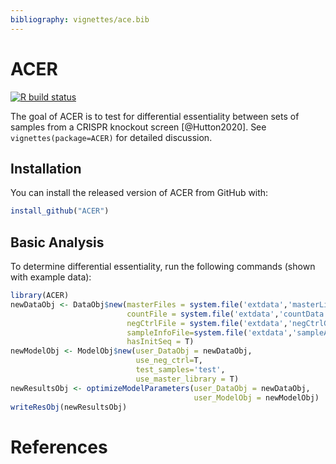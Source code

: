 ```yaml
---
bibliography: vignettes/ace.bib
---
```


# ACER

<!-- badges: start -->
[![R build status](https://github.com/CshlSiepelLab/ACE/workflows/R-CMD-check/badge.svg)](https://github.com/CshlSiepelLab/ACE/actions)
<!-- badges: end -->

The goal of ACER is to test for differential essentiality
between sets of samples from a CRISPR knockout screen [@Hutton2020].  See
`vignettes(package=ACER)` for detailed discussion.

## Installation

You can install the released version of ACER from GitHub with:

``` r
install_github("ACER")
```

## Basic Analysis

To determine differential essentiality, run the following commands (shown with example data):

``` r
library(ACER)
newDataObj <- DataObj$new(masterFiles = system.file('extdata','masterLibraryCounts.csv', package='ACER'),
                          countFile = system.file('extdata','countData.csv', package='ACER'),
                          negCtrlFile = system.file('extdata','negCtrlGenes.txt', package='ACER'), 
                          sampleInfoFile=system.file('extdata','sampleAnnotations.txt', package='ACER'),
                          hasInitSeq = T)
newModelObj <- ModelObj$new(user_DataObj = newDataObj,
                            use_neg_ctrl=T,
                            test_samples='test',
                            use_master_library = T)
newResultsObj <- optimizeModelParameters(user_DataObj = newDataObj,
                                         user_ModelObj = newModelObj)
writeResObj(newResultsObj)
```
# References
